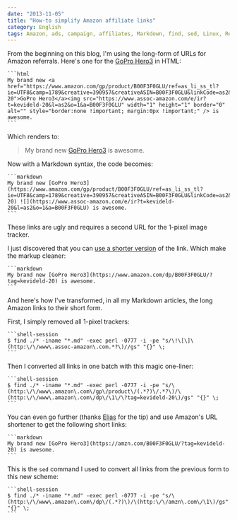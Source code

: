```yaml
---
date: "2013-11-05"
title: "How-to simplify Amazon affiliate links"
category: English
tags: Amazon, ads, campaign, affiliates, Markdown, find, sed, Linux, Regular expression
---
```


From the beginning on this blog, I'm using the long-form of URLs for Amazon referrals. Here's one for the [GoPro Hero3](https://amzn.com/B00F3F0GLU/?tag=kevideld-20) in HTML:

    ```html
    My brand new <a href="https://www.amazon.com/gp/product/B00F3F0GLU/ref=as_li_ss_tl?ie=UTF8&camp=1789&creative=390957&creativeASIN=B00F3F0GLU&linkCode=as2&tag=kevideld-20">GoPro Hero3</a><img src="https://www.assoc-amazon.com/e/ir?t=kevideld-20&l=as2&o=1&a=B00F3F0GLU" width="1" height="1" border="0" alt="" style="border:none !important; margin:0px !important;" /> is awesome.
    ```

Which renders to:

> My brand new [GoPro Hero3](https://amzn.com/B00F3F0GLU/?tag=kevideld-20) is awesome.

Now with a Markdown syntax, the code becomes:

    ```markdown
    My brand new [GoPro Hero3](https://www.amazon.com/gp/product/B00F3F0GLU/ref=as_li_ss_tl?ie=UTF8&camp=1789&creative=390957&creativeASIN=B00F3F0GLU&linkCode=as2&tag=kevideld-20) ![](https://www.assoc-amazon.com/e/ir?t=kevideld-20&l=as2&o=1&a=B00F3F0GLU) is awesome.
    ```

These links are ugly and requires a second URL for the 1-pixel image tracker.

I just discovered that you can [use a shorter version](https://blog.crazybob.org/2008/10/how-to-create-simple-amazon-affiliate.html) of the link. Which make the markup cleaner:

    ```markdown
    My brand new [GoPro Hero3](https://www.amazon.com/dp/B00F3F0GLU/?tag=kevideld-20) is awesome.
    ```

And here's how I've transformed, in all my Markdown articles, the long Amazon links to their short form.

First, I simply removed all 1-pixel trackers:

    ```shell-session
    $ find ./* -iname "*.md" -exec perl -0777 -i -pe "s/\!\[\]\(http:\/\/www\.assoc-amazon\.com.*?\)//gs" "{}" \;
    ```

Then I converted all links in one batch with this magic one-liner:

    ```shell-session
    $ find ./* -iname "*.md" -exec perl -0777 -i -pe "s/\(http:\/\/www\.amazon\.com\/gp\/product\/(.*?)\/.*?\)/\(http:\/\/www\.amazon\.com\/dp\/\1\/\?tag=kevideld-20\)/gs" "{}" \;
    ```

You can even go further (thanks [Elias](#comment-1404886079) for the tip) and use Amazon's URL shortener to get the following short links:

    ```markdown
    My brand new [GoPro Hero3](https://amzn.com/B00F3F0GLU/?tag=kevideld-20) is awesome.
    ```

This is the `sed` command I used to convert all links from the previous form to this new scheme:

    ```shell-session
    $ find ./* -iname "*.md" -exec perl -0777 -i -pe "s/\(http:\/\/www\.amazon\.com\/dp\/(.*?)\)/\(http:\/\/amzn\.com\/\1\)/gs" "{}" \;
    ```
